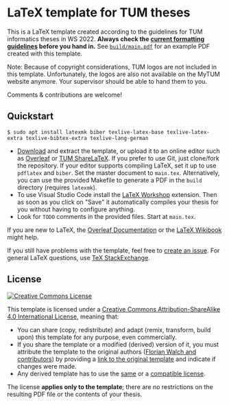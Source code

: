 # LaTeX template for TUM theses

This is a LaTeX template created according to the guidelines for TUM informatics theses in WS 2022. **Always check the [current formatting guidelines][thesis-guidelines] before you hand in.** See [`build/main.pdf`][sample-pdf] for an example PDF created with this template.

Note: Because of copyright considerations, TUM logos are not included in this template. Unfortunately, the logos are also not available on the MyTUM website anymore.
Your supervisor should be able to hand them to you.

Comments & contributions are welcome!

## Quickstart

```shell
$ sudo apt install latexmk biber texlive-latex-base texlive-latex-extra texlive-bibtex-extra texlive-lang-german
```

 * [Download][template-download] and extract the template, or upload it to an online editor such as [Overleaf][overleaf] or [TUM ShareLaTeX][tum-sharelatex]. If you prefer to use Git, just clone/fork the repository.
If your editor supports compiling LaTeX, set it up to use `pdflatex` and `biber`. Set the master document to `main.tex`. Alternatively, you can use the provided Makefile to generate a PDF in the `build` directory (requires `latexmk`).
 * To use Visual Studio Code install the [LaTeX Workshop](https://marketplace.visualstudio.com/items?itemName=James-Yu.latex-workshop) extension. Then as soon as you click on "Save" it automatically compiles your thesis for you without having to configure anything.
 * Look for `TODO` comments in the provided files. Start at `main.tex`.

If you are new to LaTeX, the [Overleaf Documentation][overleaf-learn] or the [LaTeX Wikibook][latex-wikibook] might help.

If you still have problems with the template, feel free to [create an issue][issue]. For general LaTeX questions, use [TeX StackExchange][tex-se].

## License

[![Creative Commons License][license-image]][license]

This template is licensed under a [Creative Commons Attribution-ShareAlike 4.0 International License][license], meaning that:

 * You can share (copy, redistribute) and adapt (remix, transform, build upon) this template for any purpose, even commercially.
 * If you share the template or a modified (derived) version of it, you must attribute the template to the original authors ([Florian Walch and contributors][template-authors]) by providing a [link to the original template][template-url] and indicate if changes were made.
 * Any derived template has to use the [same][license] or a [compatible license][license-compatible].

The license **applies only to the template**; there are no restrictions on the resulting PDF file or the contents of your thesis.

[issue]: https://github.com/TUM-Dev/tum-thesis-latex/issues
[latex-wikibook]: https://en.wikibooks.org/wiki/LaTeX
[license-compatible]: https://creativecommons.org/compatiblelicenses
[license-image]: https://i.creativecommons.org/l/by-sa/4.0/88x31.png
[license]: https://creativecommons.org/licenses/by-sa/4.0/
[overleaf]: https://www.overleaf.com/
[sample-pdf]: https://raw.github.com/TUM-Dev/tum-thesis-latex/master/build/main.pdf
[overleaf-learn]: https://www.overleaf.com/learn
[tum-sharelatex]: https://sharelatex.tum.de/ldap/login
[template-authors]: https://github.com/TUM-Dev/tum-thesis-latex/graphs/contributors
[template-download]: https://github.com/TUM-Dev/tum-thesis-latex/archive/master.zip
[template-url]: https://github.com/TUM-Dev/tum-thesis-latex
[tex-se]: https://tex.stackexchange.com/
[thesis-guidelines]: https://www.cit.tum.de/en/cit/studies/students/thesis-completing-your-studies/informatics/
[wiki]: https://github.com/TUM-Dev/tum-thesis-latex/wiki/
